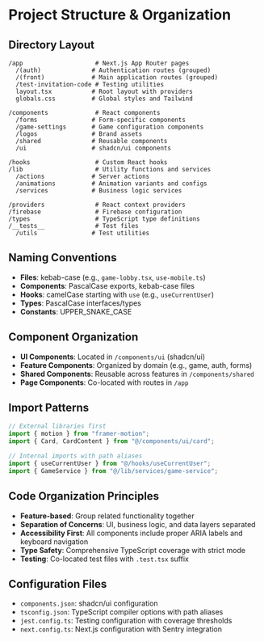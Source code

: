 # Project Structure & Organization

## Directory Layout

```
/app                    # Next.js App Router pages
  /(auth)              # Authentication routes (grouped)
  /(front)             # Main application routes (grouped)
  /test-invitation-code # Testing utilities
  layout.tsx           # Root layout with providers
  globals.css          # Global styles and Tailwind

/components             # React components
  /forms               # Form-specific components
  /game-settings       # Game configuration components
  /logos               # Brand assets
  /shared              # Reusable components
  /ui                  # shadcn/ui components

/hooks                  # Custom React hooks
/lib                    # Utility functions and services
  /actions             # Server actions
  /animations          # Animation variants and configs
  /services            # Business logic services

/providers              # React context providers
/firebase               # Firebase configuration
/types                  # TypeScript type definitions
/__tests__              # Test files
  /utils               # Test utilities
```

## Naming Conventions

- **Files**: kebab-case (e.g., `game-lobby.tsx`, `use-mobile.ts`)
- **Components**: PascalCase exports, kebab-case files
- **Hooks**: camelCase starting with `use` (e.g., `useCurrentUser`)
- **Types**: PascalCase interfaces/types
- **Constants**: UPPER_SNAKE_CASE

## Component Organization

- **UI Components**: Located in `/components/ui` (shadcn/ui)
- **Feature Components**: Organized by domain (e.g., game, auth, forms)
- **Shared Components**: Reusable across features in `/components/shared`
- **Page Components**: Co-located with routes in `/app`

## Import Patterns

```typescript
// External libraries first
import { motion } from "framer-motion";
import { Card, CardContent } from "@/components/ui/card";

// Internal imports with path aliases
import { useCurrentUser } from "@/hooks/useCurrentUser";
import { GameService } from "@/lib/services/game-service";
```

## Code Organization Principles

- **Feature-based**: Group related functionality together
- **Separation of Concerns**: UI, business logic, and data layers separated
- **Accessibility First**: All components include proper ARIA labels and keyboard navigation
- **Type Safety**: Comprehensive TypeScript coverage with strict mode
- **Testing**: Co-located test files with `.test.tsx` suffix

## Configuration Files

- `components.json`: shadcn/ui configuration
- `tsconfig.json`: TypeScript compiler options with path aliases
- `jest.config.ts`: Testing configuration with coverage thresholds
- `next.config.ts`: Next.js configuration with Sentry integration
